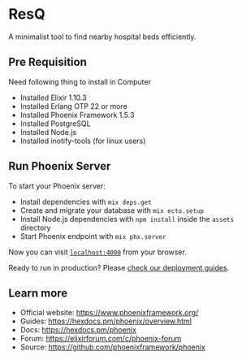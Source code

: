 # ResQ

A minimalist tool to find nearby hospital beds efficiently. 

## Pre Requisition
Need following thing to install in Computer
  * Installed Elixir 1.10.3
  * Installed Erlang OTP 22 or more
  * Installed Phoenix Framework 1.5.3
  * Installed PostgreSQL
  * Installed Node.js
  * Installed inotify-tools (for linux users)

## Run Phoenix Server
To start your Phoenix server:

  * Install dependencies with `mix deps.get`
  * Create and migrate your database with `mix ecto.setup`
  * Install Node.js dependencies with `npm install` inside the `assets` directory
  * Start Phoenix endpoint with `mix phx.server`

Now you can visit [`localhost:4000`](http://localhost:4000) from your browser.

Ready to run in production? Please [check our deployment guides](https://hexdocs.pm/phoenix/deployment.html).

## Learn more

  * Official website: https://www.phoenixframework.org/
  * Guides: https://hexdocs.pm/phoenix/overview.html
  * Docs: https://hexdocs.pm/phoenix
  * Forum: https://elixirforum.com/c/phoenix-forum
  * Source: https://github.com/phoenixframework/phoenix
